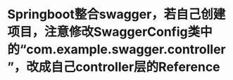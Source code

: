 # Springboot整合swagger，若自己创建项目，注意修改SwaggerConfig类中的“com.example.swagger.controller”，改成自己controller层的Reference
